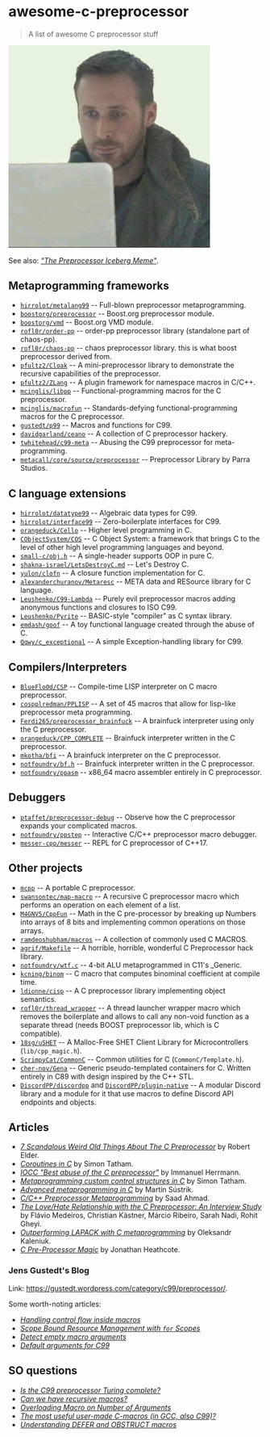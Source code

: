# awesome-c-preprocessor

> A list of awesome C preprocessor stuff

<img src="meme.jpeg" width="400px">

See also: [_"The Preprocessor Iceberg Meme"_](https://jadlevesque.github.io/PPMP-Iceberg/).

## Metaprogramming frameworks

 - [`hirrolot/metalang99`](https://github.com/hirrolot/metalang99) -- Full-blown preprocessor metaprogramming.
 - [`boostorg/preprocessor`](https://github.com/boostorg/preprocessor) -- Boost.org preprocessor module.
 - [`boostorg/vmd`](https://github.com/boostorg/vmd) -- Boost.org VMD module.
 - [`rofl0r/order-pp`](https://github.com/rofl0r/order-pp) -- order-pp preprocessor library (standalone part of chaos-pp).
 - [`rofl0r/chaos-pp`](https://github.com/rofl0r/chaos-pp) -- chaos preprocessor library. this is what boost preprocessor derived from.
 - [`pfultz2/Cloak`](https://github.com/pfultz2/Cloak) -- A mini-preprocessor library to demonstrate the recursive capabilities of the preprocessor.
 - [`pfultz2/ZLang`](https://github.com/pfultz2/ZLang) -- A plugin framework for namespace macros in C/C++.
 - [`mcinglis/libpp`](https://github.com/mcinglis/libpp) -- Functional-programming macros for the C preprocessor.
 - [`mcinglis/macrofun`](https://github.com/mcinglis/macrofun) -- Standards-defying functional-programming macros for the C preprocessor.
 - [`gustedt/p99`](https://gitlab.inria.fr/gustedt/p99/) -- Macros and functions for C99.
 - [`davidgarland/ceano`](https://github.com/davidgarland/ceano) -- A collection of C preprocessor hackery.
 - [`twhitehead/c99-meta`](https://github.com/twhitehead/c99-meta) -- Abusing the C99 preprocessor for meta-programming.
 - [`metacall/core/source/preprocessor`](https://github.com/metacall/core/tree/develop/source/preprocessor) -- Preprocessor Library by Parra Studios.

## C language extensions

 - [`hirrolot/datatype99`](https://github.com/hirrolot/datatype99) -- Algebraic data types for C99.
 - [`hirrolot/interface99`](https://github.com/hirrolot/interface99) -- Zero-boilerplate interfaces for C99.
 - [`orangeduck/Cello`](https://github.com/orangeduck/Cello) -- Higher level programming in C.
 - [`CObjectSystem/COS`](https://github.com/CObjectSystem/COS) -- C Object System: a framework that brings C to the level of other high level programming languages and beyond.
 - [`small-c/obj.h`](https://github.com/small-c/obj.h) -- A single-header supports OOP in pure C.
 - [`shakna-israel/LetsDestroyC.md`](https://gist.github.com/shakna-israel/4fd31ee469274aa49f8f9793c3e71163#file-letsdestroyc-md) -- Let's Destroy C.
 - [`yulon/clofn`](https://github.com/yulon/clofn) -- A closure function implementation for C.
 - [`alexanderchuranov/Metaresc`](https://github.com/alexanderchuranov/Metaresc) -- META data and RESource library for C language.
 - [`Leushenko/C99-Lambda`](https://github.com/Leushenko/C99-Lambda) -- Purely evil preprocessor macros adding anonymous functions and closures to ISO C99.
 - [`Leushenko/Pyrite`](https://github.com/Leushenko/Pyrite) -- BASIC-style "compiler" as C syntax library.
 - [`emdash/goof`](https://github.com/emdash/goof) -- A toy functional language created through the abuse of C.
 - [`Qqwy/c_exceptional`](https://github.com/Qqwy/c_exceptional) -- A simple Exception-handling library for C99.

## Compilers/Interpreters

 - [`BlueFlo0d/CSP`](https://github.com/BlueFlo0d/CSP) --  Compile-time LISP interpreter on C macro preprocessor.
 - [`cospplredman/PPLISP`](https://github.com/cospplredman/PPLISP) -- A set of 45 macros that allow for lisp-like preprocessor meta programming.
 - [`Ferdi265/preprocessor_brainfuck`](https://github.com/Ferdi265/preprocessor_brainfuck) -- A brainfuck interpreter using only the C preprocessor.
 - [`orangeduck/CPP_COMPLETE`](https://github.com/orangeduck/CPP_COMPLETE) -- Brainfuck interpreter written in the C preprocessor.
 - [`mkotha/bfi`](https://github.com/mkotha/bfi) -- A brainfuck interpreter on the C preprocessor.
 - [`notfoundry/bf.h`](https://gist.github.com/notfoundry/fad611951bbcec68d72be4fa093537a8#file-bf-h) -- Brainfuck interpreter written in the C preprocessor.
 - [`notfoundry/ppasm`](https://github.com/notfoundry/ppasm) -- x86_64 macro assembler entirely in C preprocessor.

## Debuggers

 - [`ptaffet/preprocessor-debug`](https://github.com/ptaffet/preprocessor-debug) -- Observe how the C preprocessor expands your complicated macros.
 - [`notfoundry/ppstep`](https://github.com/notfoundry/ppstep) -- Interactive C/C++ preprocessor macro debugger.
 - [`messer-cpp/messer`](https://github.com/messer-cpp/messer) -- REPL for C preprocessor of C++17.

## Other projects

 - [`mcpp`](https://mcpp.sourceforge.net/) -- A portable C preprocessor.
 - [`swansontec/map-macro`](https://github.com/swansontec/map-macro) -- A recursive C preprocessor macro which performs an operation on each element of a list.
 - [`M4GNV5/CppFun`](https://github.com/M4GNV5/CppFun) -- Math in the C pre-processor by breaking up Numbers into arrays of 8 bits and implementing common operations on those arrays.
 - [`ramdeoshubham/macros`](https://github.com/ramdeoshubham/macros) -- A collection of commonly used C MACROS.
 - [`agrif/Makefile`](https://gist.github.com/agrif/6127126) -- A horrible, horrible, wonderful C Preprocessor hack library.
 - [`notfoundry/wtf.c`](https://gist.github.com/notfoundry/aa927a9ef07a3a5990b08c5e78b0b492) -- 4-bit ALU metaprogrammed in C11's \_Generic.
 - [`kcning/binom`](https://github.com/kcning/binom) -- C macro that computes binominal coefficient at compile time.
 - [`ldionne/cisp`](https://github.com/ldionne/cisp) -- A C preprocessor library implementing object semantics.
 - [`rofl0r/thread_wrapper`](https://github.com/rofl0r/thread_wrapper) -- A thread launcher wrapper macro which removes the boilerplate and allows to call any non-void function as a separate thread (needs BOOST preprocessor lib, which is C compatible).
 - [`18sg/uSHET`](https://github.com/18sg/uSHET/blob/c09e0acafd86720efe42dc15c63e0cc228244c32/lib/cpp_magic.h) -- A Malloc-Free SHET Client Library for Microcontrollers (`lib/cpp_magic.h`).
 - [`ScrimpyCat/CommonC`](https://github.com/ScrimpyCat/CommonC/blob/30983aa36b2e4e17ade1d0ad60ba7b27ccf16bad/CommonC/Template.h) -- Common utilities for C (`CommonC/Template.h`).
 - [`cher-nov/Gena`](https://github.com/cher-nov/Gena) -- Generic pseudo-templated containers for C. Written entirely in C89 with design inspired by the C++ STL.
 - [`DiscordPP/discordpp`](https://github.com/DiscordPP/discordpp) and [`DiscordPP/plugin-native`](https://github.com/DiscordPP/plugin-native) -- A modular Discord library and a module for it that use macros to define Discord API endpoints and objects.

## Articles

 - [_7 Scandalous Weird Old Things About The C Preprocessor_](https://blog.robertelder.org/7-weird-old-things-about-the-c-preprocessor/) by Robert Elder.
 - [_Coroutines in C_](https://www.chiark.greenend.org.uk/~sgtatham/coroutines.html) by Simon Tatham.
 - [_IOCC "Best abuse of the C preprocessor"_](http://www.ioccc.org/2001/herrmann1.hint) by Immanuel Herrmann.
 - [_Metaprogramming custom control structures in C_](https://www.chiark.greenend.org.uk/~sgtatham/mp/) by Simon Tatham.
 - [_Advanced metaprogramming in C_](https://250bpm.com/blog:56/) by Martin Sústrik.
 - [_C/C++ Preprocessor Metaprogramming_](http://saadahmad.ca/cc-preprocessor-metaprogramming-2/) by Saad Ahmad.
 - [_The Love/Hate Relationship with the C Preprocessor: An Interview Study_](https://www.cs.cmu.edu/~ckaestne/pdf/ecoop15.pdf) by Flávio Medeiros, Christian Kästner, Márcio Ribeiro, Sarah Nadi, Rohit Gheyi.
 - [_Outperforming LAPACK with C metaprogramming_](https://wordsandbuttons.online/outperforming_lapack_with_c_metaprogramming.html) by Oleksandr Kaleniuk.
 - [_C Pre-Processor Magic_](http://jhnet.co.uk/articles/cpp_magic) by Jonathan Heathcote.

### Jens Gustedt's Blog

Link: https://gustedt.wordpress.com/category/c99/preprocessor/.

Some worth-noting articles:

 - [_Handling control flow inside macros_](https://gustedt.wordpress.com/2011/02/02/handling-control-flow-inside-macros/)
 - [_Scope Bound Resource Management with `for` Scopes_](https://gustedt.wordpress.com/2010/08/14/scope-bound-resource-management-with-for-scopes/)
 - [_Detect empty macro arguments_](https://gustedt.wordpress.com/2010/06/08/detect-empty-macro-arguments/)
 - [_Default arguments for C99_](https://gustedt.wordpress.com/2010/06/03/default-arguments-for-c99/)

## SO questions

 - [_Is the C99 preprocessor Turing complete?_](https://stackoverflow.com/questions/3136686/is-the-c99-preprocessor-turing-complete)
 - [_Can we have recursive macros?_](https://stackoverflow.com/questions/12447557/can-we-have-recursive-macros)
 - [_Overloading Macro on Number of Arguments_](https://stackoverflow.com/questions/11761703/overloading-macro-on-number-of-arguments)
 - [_The most useful user-made C-macros (in GCC, also C99)?_](https://stackoverflow.com/questions/1772119/the-most-useful-user-made-c-macros-in-gcc-also-c99)
 - [_Understanding DEFER and OBSTRUCT macros_](https://stackoverflow.com/questions/29962560/understanding-defer-and-obstruct-macros)
